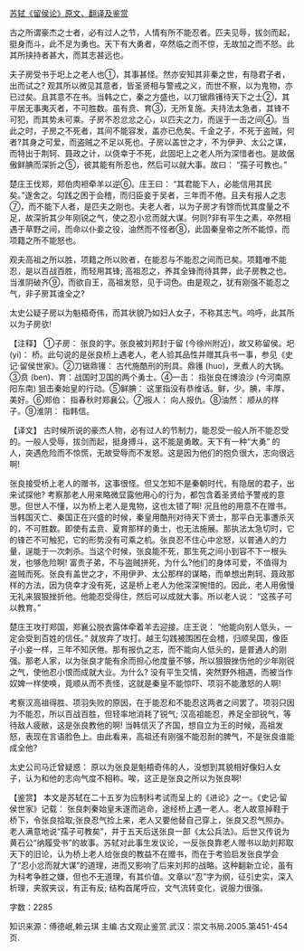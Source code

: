 [苏轼《留侯论》原文、翻译及鉴赏](https://www.vrrw.net/wx/14172.html)

古之所谓豪杰之士者，必有过人之节，人情有所不能忍者。匹夫见辱，拔剑而起，挺身而斗，此不足为勇也。天下有大勇者，卒然临之而不惊，无故加之而不怒。此其所挟持者甚大，而其志甚远也。

夫子房受书于圯上之老人也①，其事甚怪。然亦安知其非秦之世，有隐君子者，出而试之? 观其所以微见其意者，皆圣贤相与警戒之义，而世不察，以为鬼物，亦已过矣。且其意不在书。当韩之亡，秦之方盛也，以刀锯鼎镬待天下之士②，其平居无事夷灭者，不可胜数。虽有贲、育③，无所复施。夫持法太急者，其锋不可犯，而其势未可乘。子房不忍忿忿之心，以匹夫之力，而逞于一击之间④。当此之时，子房之不死者，其间不能容发，盖亦已危矣。千金之子，不死于盗贼，何者?其身之可爱，而盗贼之不足以死也。子房以盖世之才，不为伊尹、太公之谋，而特出于荆轲、聂政之计，以侥幸于不死，此固圯上之老人所为深惜者也。是故倨傲鲜腆而深折之⑤，彼其能有所忍也，然后可以就大事。故曰： “孺子可教也。”

楚庄王伐郑，郑伯肉袒牵羊以逆⑥。庄王曰： “其君能下人，必能信用其民矣。”遂舍之。勾践之困于会稽，而归臣妾于吴者，三年而不倦。且夫有报人之志⑦，而不能下人者，是匹夫之刚也。夫老人者，以为子房才有馀而忧其度量之不足，故深折其少年刚锐之气，使之忍小忿而就大谋。何则?非有平生之素，卒然相遇于草野之间，而命以仆妾之役，油然而不怪者⑧，此固秦皇帝之所不能惊，而项籍之所不能怒也。

观夫高祖之所以胜，项籍之所以败者，在能忍与不能忍之间而已矣。项籍唯不能忍，是以百战百胜，而轻用其锋; 高祖忍之，养其全锋而待其弊，此子房教之也。当淮阴破齐⑨，而欲自王，高祖发怒，见于词色。由是观之，犹有刚强不能忍之气，非子房其谁全之?

太史公疑子房以为魁梧奇伟，而其状貌乃如妇人女子，不称其志气。呜呼，此其所以为子房欤!



【注释】 ①子房： 张良的字。张良被刘邦封于留 (今徐州附近)，故又称留侯。圯(yi)： 桥。此句说的是张良桥上遇老人，老人验其品性并赠其兵书一事，参见《史记·留侯世家》。②刀锯鼎镬： 古代施酷刑的刑具。鼎镬 (huo)，烹煮人的大锅。③贲 (ben)、育：战国时卫国的两个勇士。④一击： 指张良在博浪沙 (今河南原阳东南) 狙击秦始皇的行动。⑤鲜腆： 这里指没有恭维话。鲜，少。腆，丰厚，美好。⑥郑伯： 指春秋时郑襄公。⑦报人： 向人报仇。⑧油然： 顺从的样子。⑨淮阴： 指韩信。

【译文】 古时候所说的豪杰人物，必有过人的节制力，能忍受一般人所不能忍受的。一般人受辱，拔剑而起，挺身搏斗，这不能是勇敢。天下有一种“大勇” 的人，突遇危险而不惊慌，无故受辱而不发怒。这是因为他们的抱负很大，志向很远啊!

张良接受桥上老人的赠书，这事很怪。但又怎知不是秦朝时代，有隐居的君子，出来试探他? 考察那老人用来略微显露他用心的行为，都包含着圣贤给予警戒的意思。但世人不懂，以为桥上老人是鬼物，这也太错了啊! 况且他的用意不在赠书。当韩国灭亡、秦国正在兴盛的时候，秦皇用酷刑对待天下贤士，那平白无事遭杀灭的，不可胜数。即使有孟贲、夏育那样的勇士，也无法施展。那执法太急切时，它的锋芒不可触犯，它的形势没有可乘之机。张良忍不住心中忿怒，以普通人的力量，逞能于一次刺杀。当这个时候，张良能不死，那生死之间小到容不下一根头发，也够危险啊! 富贵子弟，不与盗贼拼死，为什么?他们的身体可爱，不值得为盗贼而死。张良有盖世之才，不用伊尹、太公那样的谋略，而单想出荆轲、聂政那样的方法，因为侥幸才没有死，这是桥上老人为他深深惋惜的。因此，老人用傲慢无礼来狠狠挫折他。他能忍受得住，然后可以成就大事。所以老人说： “这孩子可以教育。”

楚庄王攻打郑国，郑襄公脱衣露体牵着羊去迎接。庄王说： “他能向别人低头，一定会受到百姓的信任。” 就放弃了攻打。越王勾践被围困在会稽，归顺吴国，像臣子小妾一样，三年不知厌倦。那有报仇之志，而不能向人低头的，是普通人的刚强。那老人家，以为张良才能有余而担心他度量不够，所以狠狠挫伤他的少年刚锐之气，使他忍小恨而成就大业。为什么? 没有平生交情，突然野外相遇，而被当作奴婢一样使唤，竟顺从而不责怪，这就是秦皇不能惊吓、项羽不能激怒的人啊!

考察汉高祖得胜、项羽失败的原因，在于能忍和不能忍这两者之间罢了。项羽只因为不能忍，所以百战百胜，但轻率地消耗了锐气; 汉高祖能忍，养足全部锐气，等待敌人疲敝，这是张良教他的啊! 当韩信灭了齐国，想自立为王的时候，高祖发怒，表现在言语脸色上。由此看来，高祖还有刚强不能忍耐的脾气，不是张良谁能成全他?

太史公司马迁曾疑惑： 原以为张良是魁梧奇伟的人，没想到其貌相好像妇人女子，认为和他的志向气度不相称。唉，这正是张良之所以为张良啊!

【鉴赏】 本文是苏轼在二十五岁为应制科考试而呈上的《进论》之一。《史记·留侯世家》记载： 张良刺秦始皇未遂而逃命，途经桥上遇一老人。老人故意掉鞋于桥下，令张良拾取;张良忍气捡上来，老人又要他替自己穿上，张良又忍气照办。老人满意地说“孺子可教矣”，并于五天后送张良一部《太公兵法》。后世又传说为黄石公“纳履受书”的故事。苏轼对此事生发议论，一反张良靠老人赠书以助刘邦取天下的旧论，认为桥上老人给张良的教益不在赠书，而在于考验启发张良学会了“忍小忿而就大谋”的道理，进而又影响了后来刘邦的战略。这种翻新立论，虽有为科考争胜之嫌，但也不无道理，有其价值。文章以“忍”字为纲，征引史实，深入析理，夹叙夹议，有正有反; 结构首尾呼应，文气流转变化，说服力很强。

字数：2285

知识来源：傅德岷,赖云琪 主编.古文观止鉴赏.武汉：崇文书局.2005.第451-454页.

